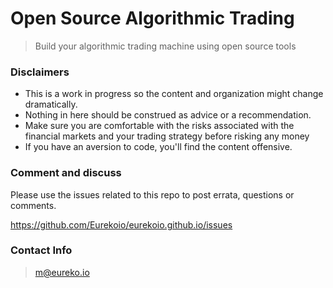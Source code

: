 # Open Source Algorithmic Trading

> Build your algorithmic trading machine using open source tools


### Disclaimers

* This is a work in progress so the content and organization might change dramatically.
* Nothing in here should be construed as advice or a recommendation.
* Make sure you are comfortable with the risks associated with the financial markets and your trading strategy before risking any money
* If you have an aversion to code, you'll find the content offensive.

### Comment and discuss

Please use the issues related to this repo to post errata, questions or comments. 

https://github.com/Eurekoio/eurekoio.github.io/issues

### Contact Info

> m@eureko.io
